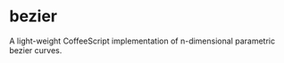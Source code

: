 bezier
======

A light-weight CoffeeScript implementation of n-dimensional parametric bezier curves.
